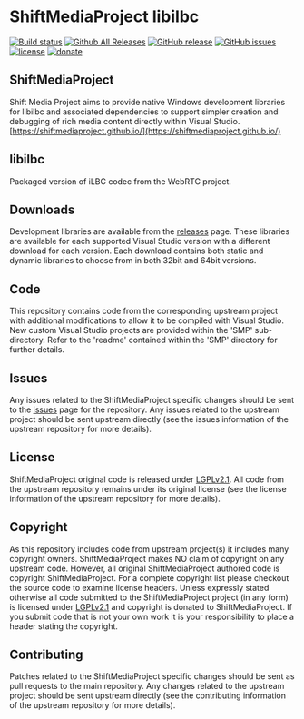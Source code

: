 ShiftMediaProject libilbc
=============
[![Build status](https://ci.appveyor.com/api/projects/status/wlwohd519w8eeq5c?svg=true)](https://ci.appveyor.com/project/Sibras/libilbc)
[![Github All Releases](https://img.shields.io/github/downloads/ShiftMediaProject/libilbc/total.svg)](https://github.com/ShiftMediaProject/libilbc/releases)
[![GitHub release](https://img.shields.io/github/release/ShiftMediaProject/libilbc.svg)](https://github.com/ShiftMediaProject/libilbc/releases/latest)
[![GitHub issues](https://img.shields.io/github/issues/ShiftMediaProject/libilbc.svg)](https://github.com/ShiftMediaProject/libilbc/issues)
[![license](https://img.shields.io/github/license/ShiftMediaProject/libilbc.svg)](https://github.com/ShiftMediaProject/libilbc)
[![donate](https://img.shields.io/badge/donate-link-brightgreen.svg)](https://shiftmediaproject.github.io/8-donate/)
## ShiftMediaProject

Shift Media Project aims to provide native Windows development libraries for libilbc and associated dependencies to support simpler creation and debugging of rich media content directly within Visual Studio. [https://shiftmediaproject.github.io/](https://shiftmediaproject.github.io/)

## libilbc

Packaged version of iLBC codec from the WebRTC project.

## Downloads

Development libraries are available from the [releases](https://github.com/ShiftMediaProject/libilbc/releases) page. These libraries are available for each supported Visual Studio version with a different download for each version. Each download contains both static and dynamic libraries to choose from in both 32bit and 64bit versions.

## Code

This repository contains code from the corresponding upstream project with additional modifications to allow it to be compiled with Visual Studio. New custom Visual Studio projects are provided within the 'SMP' sub-directory. Refer to the 'readme' contained within the 'SMP' directory for further details.

## Issues

Any issues related to the ShiftMediaProject specific changes should be sent to the [issues](https://github.com/ShiftMediaProject/libilbc/issues) page for the repository. Any issues related to the upstream project should be sent upstream directly (see the issues information of the upstream repository for more details).

## License

ShiftMediaProject original code is released under [LGPLv2.1](https://www.gnu.org/licenses/lgpl-2.1.html). All code from the upstream repository remains under its original license (see the license information of the upstream repository for more details).

## Copyright

As this repository includes code from upstream project(s) it includes many copyright owners. ShiftMediaProject makes NO claim of copyright on any upstream code. However, all original ShiftMediaProject authored code is copyright ShiftMediaProject. For a complete copyright list please checkout the source code to examine license headers. Unless expressly stated otherwise all code submitted to the ShiftMediaProject project (in any form) is licensed under [LGPLv2.1](https://www.gnu.org/licenses/lgpl-2.1.html) and copyright is donated to ShiftMediaProject. If you submit code that is not your own work it is your responsibility to place a header stating the copyright.

## Contributing

Patches related to the ShiftMediaProject specific changes should be sent as pull requests to the main repository. Any changes related to the upstream project should be sent upstream directly (see the contributing information of the upstream repository for more details).
